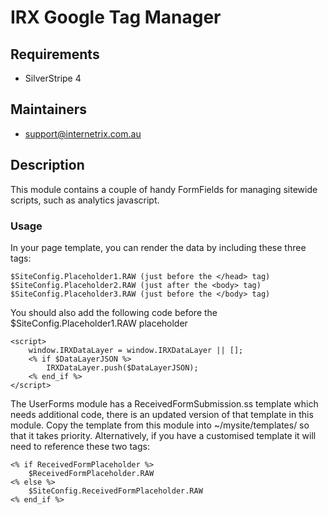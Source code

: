 # IRX Google Tag Manager

## Requirements

* SilverStripe 4

## Maintainers

* support@internetrix.com.au

## Description

This module contains a couple of handy FormFields for managing sitewide scripts, such as analytics javascript.

### Usage

In your page template, you can render the data by including these three tags:

	$SiteConfig.Placeholder1.RAW (just before the </head> tag)
	$SiteConfig.Placeholder2.RAW (just after the <body> tag)
	$SiteConfig.Placeholder3.RAW (just before the </body> tag)
	
You should also add the following code before the $SiteConfig.Placeholder1.RAW placeholder

    <script>
    	window.IRXDataLayer = window.IRXDataLayer || [];
    	<% if $DataLayerJSON %>
    		IRXDataLayer.push($DataLayerJSON);
    	<% end_if %>
    </script>

The UserForms module has a ReceivedFormSubmission.ss template which needs additional code, there is an updated version of that template in this module. Copy the template from this module into ~/mysite/templates/ so that it takes priority. Alternatively, if you have a customised template it will need to reference these two tags: 

	<% if ReceivedFormPlaceholder %>
		$ReceivedFormPlaceholder.RAW
	<% else %>
		$SiteConfig.ReceivedFormPlaceholder.RAW
	<% end_if %>

